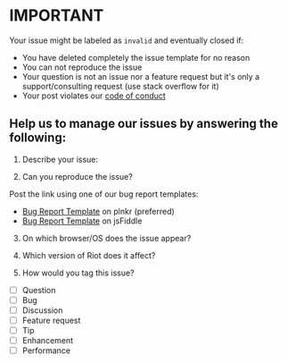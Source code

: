# IMPORTANT

Your issue might be labeled as `invalid` and eventually closed if:

- You have deleted completely the issue template for no reason
- You can not reproduce the issue
- Your question is not an issue nor a feature request but it's only a support/consulting request (use stack overflow for it)
- Your post violates our [code of conduct](https://github.com/riot/riot/blob/master/.github/CODE_OF_CONDUCT.md)

## Help us to manage our issues by answering the following:

1. Describe your issue:

2. Can you reproduce the issue?

  Post the link using one of our bug report templates:
  - [Bug Report Template](http://riot.js.org/examples/plunker/?app=bug-reporter) on plnkr (preferred)
  - [Bug Report Template](http://jsfiddle.net/gianlucaguarini/86m9uepL/) on jsFiddle

3. On which browser/OS does the issue appear?

4. Which version of Riot does it affect?

5. How would you tag this issue?

  - [ ] Question
  - [ ] Bug
  - [ ] Discussion
  - [ ] Feature request
  - [ ] Tip
  - [ ] Enhancement
  - [ ] Performance
